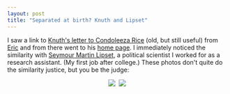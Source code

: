 ```yaml
---
layout: post
title: "Separated at birth? Knuth and Lipset"
---
```




I saw a link to <a href="http://www-cs-faculty.stanford.edu/~knuth/rice.html">Knuth's letter to Condoleeza Rice</a> (old, but still useful) from <a href="http://eric.buzzword.com/2004/12/03#a3742">Eric</a> and from there went to his <a href="http://www-cs-faculty.stanford.edu/~knuth/index.html">home page</a>. I immediately noticed the similarity with <a href="http://www.gmu.edu/departments/tipp/faculty/lipset/lipset.htm">Seymour Martin Lipset</a>, a political scientist I worked for as a research assistant. (My first job after college.) These photos don't quite do the similarity justice, but you be the judge:
<p align="center">
<img src="http://www.cwinters.com/images/blog/don_knuth.jpg" />&nbsp;
<img src="http://www.cwinters.com/images/blog/s_m_lipset.jpg" />
</p>


